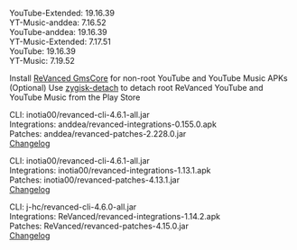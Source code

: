 YouTube-Extended: 19.16.39  
YT-Music-anddea: 7.16.52  
YouTube-anddea: 19.16.39  
YT-Music-Extended: 7.17.51  
YouTube: 19.16.39  
YT-Music: 7.19.52  

Install [ReVanced GmsCore](https://github.com/ReVanced/GmsCore/releases/latest) for non-root YouTube and YouTube Music APKs  
(Optional) Use [zygisk-detach](https://github.com/j-hc/zygisk-detach/releases/latest) to detach root ReVanced YouTube and YouTube Music from the Play Store
  
CLI: inotia00/revanced-cli-4.6.1-all.jar  
Integrations: anddea/revanced-integrations-0.155.0.apk  
Patches: anddea/revanced-patches-2.228.0.jar  
[Changelog](https://github.com/anddea/revanced-patches/releases/tag/v2.228.0)

CLI: inotia00/revanced-cli-4.6.1-all.jar  
Integrations: inotia00/revanced-integrations-1.13.1.apk  
Patches: inotia00/revanced-patches-4.13.1.jar  
[Changelog](https://github.com/inotia00/revanced-patches/releases/tag/v4.13.1)

CLI: j-hc/revanced-cli-4.6.0-all.jar  
Integrations: ReVanced/revanced-integrations-1.14.2.apk  
Patches: ReVanced/revanced-patches-4.15.0.jar  
[Changelog](https://github.com/ReVanced/revanced-patches/releases/tag/v4.15.0)  
